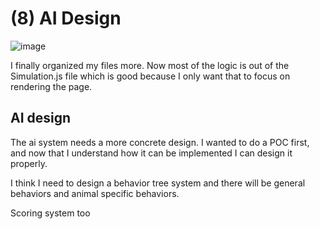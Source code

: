 # (8) AI Design 

![image](fileStructure)

I finally organized my files more. Now most of the logic is out of the Simulation.js file which is good because I only want that to focus on rendering the page.

## AI design

The ai system needs a more concrete design. I wanted to do a POC first, and now that I understand how it can be implemented I can design it properly.

I think I need to design a behavior tree system and there will be general behaviors and animal specific behaviors.

Scoring system too

